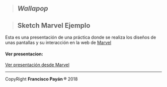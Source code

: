 > ## *Wallapop* 

> ## Sketch Marvel Ejemplo

Esta es una presentación de una práctica donde se realiza los diseños de unas pantallas y su interacción en la web de [Marvel  ](https://marvelapp.com)

#### Ver presentacion:
[Ver presentación desde Marvel](https://marvelapp.com/3eb37ie)
___

CopyRight **Francisco Payán ®** 2018 